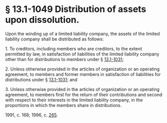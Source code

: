 # § 13.1-1049 Distribution of assets upon dissolution.

<p>Upon the winding up of a limited liability company, the assets of the limited liability company shall be distributed as follows:</p><p>1. To creditors, including members who are creditors, to the extent permitted by law, in satisfaction of liabilities of the limited liability company other than for distributions to members under § <a href='http://law.lis.virginia.gov/vacode/13.1-1031/'>13.1-1031</a>;</p><p>2. Unless otherwise provided in the articles of organization or an operating agreement, to members and former members in satisfaction of liabilities for distributions under § <a href='http://law.lis.virginia.gov/vacode/13.1-1031/'>13.1-1031</a>; and</p><p>3. Unless otherwise provided in the articles of organization or an operating agreement, to members first for the return of their contributions and second with respect to their interests in the limited liability company, in the proportions in which the members share in distributions.</p><p>1991, c. 168; 1996, c. <a href='http://lis.virginia.gov/cgi-bin/legp604.exe?961+ful+CHAP0265'>265</a>.</p>